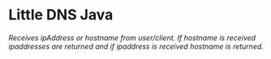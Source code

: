 # Little DNS Java
<h6>
Receives ipAddress or hostname from user/client. If hostname is received ipaddresses are returned and if ipaddress is received hostname is returned. </h6>
